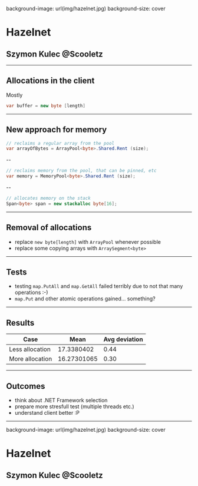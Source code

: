 ﻿background-image: url(img/hazelnet.jpg)
background-size: cover

# Hazelnet

## Szymon Kulec @Scooletz

---

## Allocations in the client

Mostly

```csharp
var buffer = new byte [length]
```

---

## New approach for memory

```csharp
// reclaims a regular array from the pool
var arrayOfBytes = ArrayPool<byte>.Shared.Rent (size);
```

--

```csharp
// reclaims memory from the pool, that can be pinned, etc
var memory = MemoryPool<byte>.Shared.Rent (size);
```

--

```csharp
// allocates memory on the stack
Span<byte> span = new stackalloc byte[16];
```

---

## Removal of allocations

- replace `new byte[length]` with `ArrayPool` whenever possible
- replace some copying arrays with `ArraySegment<byte>`

---

## Tests

- testing `map.PutAll` and `map.GetAll` failed terribly due to not that many operations :-)
- `map.Put` and other atomic operations gained... something?

---

## Results

| Case  | Mean  | Avg deviation  |
|---|---|---|
| Less allocation  | 17.3380402  | 0.44  |
| More allocation  | 16.27301065  | 0.30  |

---

## Outcomes

- think about .NET Framework selection
- prepare more stresfull test (multiple threads etc.)
- understand client better :P

---

background-image: url(img/hazelnet.jpg)
background-size: cover

# Hazelnet

## Szymon Kulec @Scooletz